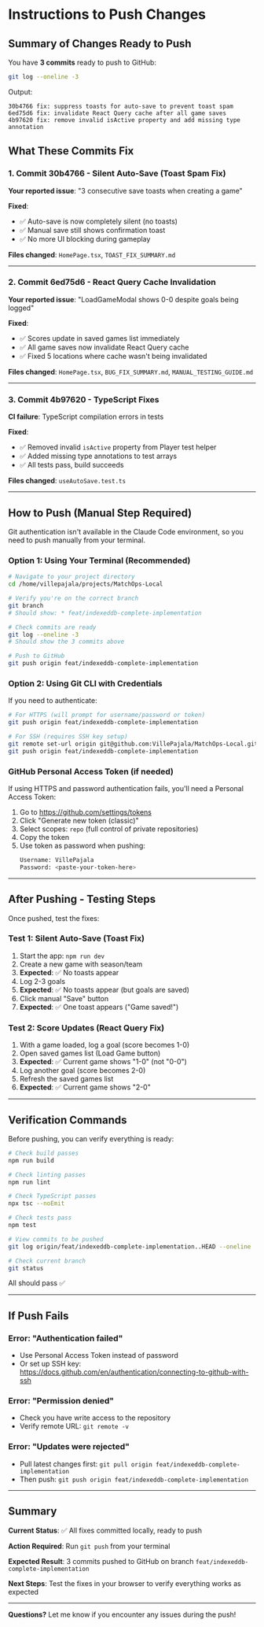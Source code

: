 # Instructions to Push Changes

## Summary of Changes Ready to Push

You have **3 commits** ready to push to GitHub:

```bash
git log --oneline -3
```

Output:
```
30b4766 fix: suppress toasts for auto-save to prevent toast spam
6ed75d6 fix: invalidate React Query cache after all game saves
4b97620 fix: remove invalid isActive property and add missing type annotation
```

## What These Commits Fix

### 1. Commit 30b4766 - Silent Auto-Save (Toast Spam Fix)
**Your reported issue**: "3 consecutive save toasts when creating a game"

**Fixed**:
- ✅ Auto-save is now completely silent (no toasts)
- ✅ Manual save still shows confirmation toast
- ✅ No more UI blocking during gameplay

**Files changed**: `HomePage.tsx`, `TOAST_FIX_SUMMARY.md`

---

### 2. Commit 6ed75d6 - React Query Cache Invalidation
**Your reported issue**: "LoadGameModal shows 0-0 despite goals being logged"

**Fixed**:
- ✅ Scores update in saved games list immediately
- ✅ All game saves now invalidate React Query cache
- ✅ Fixed 5 locations where cache wasn't being invalidated

**Files changed**: `HomePage.tsx`, `BUG_FIX_SUMMARY.md`, `MANUAL_TESTING_GUIDE.md`

---

### 3. Commit 4b97620 - TypeScript Fixes
**CI failure**: TypeScript compilation errors in tests

**Fixed**:
- ✅ Removed invalid `isActive` property from Player test helper
- ✅ Added missing type annotations to test arrays
- ✅ All tests pass, build succeeds

**Files changed**: `useAutoSave.test.ts`

---

## How to Push (Manual Step Required)

Git authentication isn't available in the Claude Code environment, so you need to push manually from your terminal.

### Option 1: Using Your Terminal (Recommended)

```bash
# Navigate to your project directory
cd /home/villepajala/projects/MatchOps-Local

# Verify you're on the correct branch
git branch
# Should show: * feat/indexeddb-complete-implementation

# Check commits are ready
git log --oneline -3
# Should show the 3 commits above

# Push to GitHub
git push origin feat/indexeddb-complete-implementation
```

### Option 2: Using Git CLI with Credentials

If you need to authenticate:

```bash
# For HTTPS (will prompt for username/password or token)
git push origin feat/indexeddb-complete-implementation

# For SSH (requires SSH key setup)
git remote set-url origin git@github.com:VillePajala/MatchOps-Local.git
git push origin feat/indexeddb-complete-implementation
```

### GitHub Personal Access Token (if needed)

If using HTTPS and password authentication fails, you'll need a Personal Access Token:

1. Go to https://github.com/settings/tokens
2. Click "Generate new token (classic)"
3. Select scopes: `repo` (full control of private repositories)
4. Copy the token
5. Use token as password when pushing:
   ```bash
   Username: VillePajala
   Password: <paste-your-token-here>
   ```

---

## After Pushing - Testing Steps

Once pushed, test the fixes:

### Test 1: Silent Auto-Save (Toast Fix)
1. Start the app: `npm run dev`
2. Create a new game with season/team
3. **Expected**: ✅ No toasts appear
4. Log 2-3 goals
5. **Expected**: ✅ No toasts appear (but goals are saved)
6. Click manual "Save" button
7. **Expected**: ✅ One toast appears ("Game saved!")

### Test 2: Score Updates (React Query Fix)
1. With a game loaded, log a goal (score becomes 1-0)
2. Open saved games list (Load Game button)
3. **Expected**: ✅ Current game shows "1-0" (not "0-0")
4. Log another goal (score becomes 2-0)
5. Refresh the saved games list
6. **Expected**: ✅ Current game shows "2-0"

---

## Verification Commands

Before pushing, you can verify everything is ready:

```bash
# Check build passes
npm run build

# Check linting passes
npm run lint

# Check TypeScript passes
npx tsc --noEmit

# Check tests pass
npm test

# View commits to be pushed
git log origin/feat/indexeddb-complete-implementation..HEAD --oneline

# Check current branch
git status
```

All should pass ✅

---

## If Push Fails

### Error: "Authentication failed"
- Use Personal Access Token instead of password
- Or set up SSH key: https://docs.github.com/en/authentication/connecting-to-github-with-ssh

### Error: "Permission denied"
- Check you have write access to the repository
- Verify remote URL: `git remote -v`

### Error: "Updates were rejected"
- Pull latest changes first: `git pull origin feat/indexeddb-complete-implementation`
- Then push: `git push origin feat/indexeddb-complete-implementation`

---

## Summary

**Current Status**: ✅ All fixes committed locally, ready to push

**Action Required**: Run `git push` from your terminal

**Expected Result**: 3 commits pushed to GitHub on branch `feat/indexeddb-complete-implementation`

**Next Steps**: Test the fixes in your browser to verify everything works as expected

---

**Questions?** Let me know if you encounter any issues during the push!
